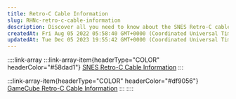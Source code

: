 ```yaml
---
title: Retro-C Cable Information
slug: RHNc-retro-c-cable-information
description: Discover all you need to know about the SNES Retro-C cable and the GameCube Retro-C cable! This document contains a curated list of direct links to the Handheld Legend wiki pages dedicated to each cable. Explore in-depth information, specifications, compa
createdAt: Fri Aug 05 2022 05:58:40 GMT+0000 (Coordinated Universal Time)
updatedAt: Tue Dec 05 2023 19:55:42 GMT+0000 (Coordinated Universal Time)
---
```


::::link-array
:::link-array-item{headerType="COLOR" headerColor="#58dad1"}
[SNES Retro-C Cable Information](https://wiki.handheldlegend.com/snes-retro-c-cable-information)
:::

:::link-array-item{headerType="COLOR" headerColor="#df9056"}
[GameCube Retro-C Cable Information](https://wiki.handheldlegend.com/gamecube-retro-c-cable-information)
:::
::::



